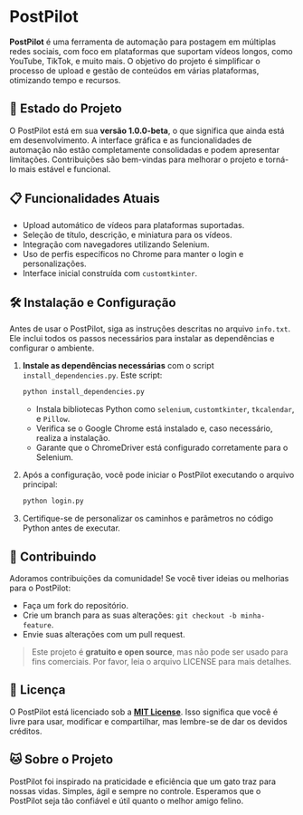 # PostPilot

**PostPilot** é uma ferramenta de automação para postagem em múltiplas redes sociais, com foco em plataformas que suportam vídeos longos, como YouTube, TikTok, e muito mais. O objetivo do projeto é simplificar o processo de upload e gestão de conteúdos em várias plataformas, otimizando tempo e recursos.

## 🚧 Estado do Projeto

O PostPilot está em sua **versão 1.0.0-beta**, o que significa que ainda está em desenvolvimento. A interface gráfica e as funcionalidades de automação não estão completamente consolidadas e podem apresentar limitações. Contribuições são bem-vindas para melhorar o projeto e torná-lo mais estável e funcional.

## 📋 Funcionalidades Atuais

- Upload automático de vídeos para plataformas suportadas.
- Seleção de título, descrição, e miniatura para os vídeos.
- Integração com navegadores utilizando Selenium.
- Uso de perfis específicos no Chrome para manter o login e personalizações.
- Interface inicial construída com `customtkinter`.

## 🛠️ Instalação e Configuração

Antes de usar o PostPilot, siga as instruções descritas no arquivo `info.txt`. Ele inclui todos os passos necessários para instalar as dependências e configurar o ambiente.

1. **Instale as dependências necessárias** com o script `install_dependencies.py`. Este script:
   ```bash
   python install_dependencies.py
   ```
   - Instala bibliotecas Python como `selenium`, `customtkinter`, `tkcalendar`, e `Pillow`.
   - Verifica se o Google Chrome está instalado e, caso necessário, realiza a instalação.
   - Garante que o ChromeDriver está configurado corretamente para o Selenium.

3. Após a configuração, você pode iniciar o PostPilot executando o arquivo principal:
   ```bash
   python login.py
   ```

4. Certifique-se de personalizar os caminhos e parâmetros no código Python antes de executar.

## 🐾 Contribuindo

Adoramos contribuições da comunidade! Se você tiver ideias ou melhorias para o PostPilot:
- Faça um fork do repositório.
- Crie um branch para as suas alterações: `git checkout -b minha-feature`.
- Envie suas alterações com um pull request.

> Este projeto é **gratuito e open source**, mas não pode ser usado para fins comerciais. Por favor, leia o arquivo LICENSE para mais detalhes.

## 📄 Licença

O PostPilot está licenciado sob a **[MIT License](LICENSE)**. Isso significa que você é livre para usar, modificar e compartilhar, mas lembre-se de dar os devidos créditos.

## 🐱 Sobre o Projeto

PostPilot foi inspirado na praticidade e eficiência que um gato traz para nossas vidas. Simples, ágil e sempre no controle. Esperamos que o PostPilot seja tão confiável e útil quanto o melhor amigo felino.
